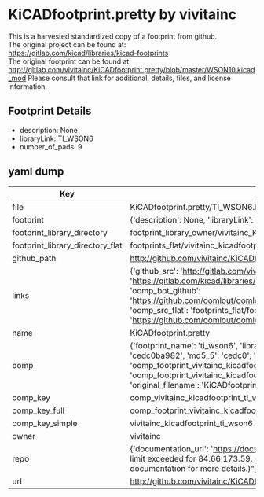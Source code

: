 # KiCADfootprint.pretty by vivitainc  
This is a harvested standardized copy of a footprint from github.  
The original project can be found at:  
https://gitlab.com/kicad/libraries/kicad-footprints  
The original footprint can be found at:
http://gitlab.com/vivitainc/KiCADfootprint.pretty/blob/master/WSON10.kicad_mod
Please consult that link for additional, details, files, and license information.  
## Footprint Details
* description: None  
* libraryLink: TI_WSON6  
* number_of_pads: 9  
## yaml dump  
| Key | Value |  
| --- | --- |  
| file | KiCADfootprint.pretty/TI_WSON6.kicad_mod |  
| footprint | {'description': None, 'libraryLink': 'TI_WSON6', 'number_of_pads': 9} |  
| footprint_library_directory | footprint_library_owner/vivitainc_KiCADfootprint.pretty |  
| footprint_library_directory_flat | footprints_flat/vivitainc_kicadfootprint_ti_wson6/working |  
| github_path | http://github.com/vivitainc/KiCADfootprint.pretty/blob/master/TI_WSON6.kicad_mod |  
| links | {'github_src': 'http://gitlab.com/vivitainc/KiCADfootprint.pretty/blob/master/WSON10.kicad_mod', 'github_src_repo': 'https://gitlab.com/kicad/libraries/kicad-footprints', 'oomp_bot': 'footprints/vivitainc_kicadfootprint_ti_wson6/working', 'oomp_bot_github': 'https://github.com/oomlout/oomlout_oomp_footprint_bot/tree/main/footprints/vivitainc_kicadfootprint_ti_wson6/working', 'oomp_src_flat': 'footprints_flat/footprints_flat/vivitainc_kicadfootprint_ti_wson6/working', 'oomp_src_flat_github': 'https://github.com/oomlout/oomlout_oomp_footprint_src/tree/main/footprints_flat/vivitainc_kicadfootprint_ti_wson6/working'} |  
| name | KiCADfootprint.pretty |  
| oomp | {'footprint_name': 'ti_wson6', 'library_name': 'kicadfootprint', 'md5': 'cedc0ba98295a4d42e3950db4ec8da58', 'md5_10': 'cedc0ba982', 'md5_5': 'cedc0', 'md5_6': 'cedc0b', 'oomp_key': 'oomp_vivitainc_kicadfootprint_ti_wson6', 'oomp_key_extra': 'oomp_footprint_vivitainc_kicadfootprint_ti_wson6', 'oomp_key_full': 'oomp_footprint_vivitainc_kicadfootprint_ti_wson6_cedc0b', 'oomp_key_simple': 'vivitainc_kicadfootprint_ti_wson6', 'original_filename': 'KiCADfootprint.pretty/TI_WSON6.kicad_mod', 'owner_name': 'vivitainc'} |  
| oomp_key | oomp_vivitainc_kicadfootprint_ti_wson6 |  
| oomp_key_full | oomp_footprint_vivitainc_kicadfootprint_ti_wson6 |  
| oomp_key_simple | vivitainc_kicadfootprint_ti_wson6 |  
| owner | vivitainc |  
| repo | {'documentation_url': 'https://docs.github.com/rest/overview/resources-in-the-rest-api#rate-limiting', 'message': "API rate limit exceeded for 84.66.173.59. (But here's the good news: Authenticated requests get a higher rate limit. Check out the documentation for more details.)"} |  
| url | http://github.com/vivitainc/KiCADfootprint.pretty |  

